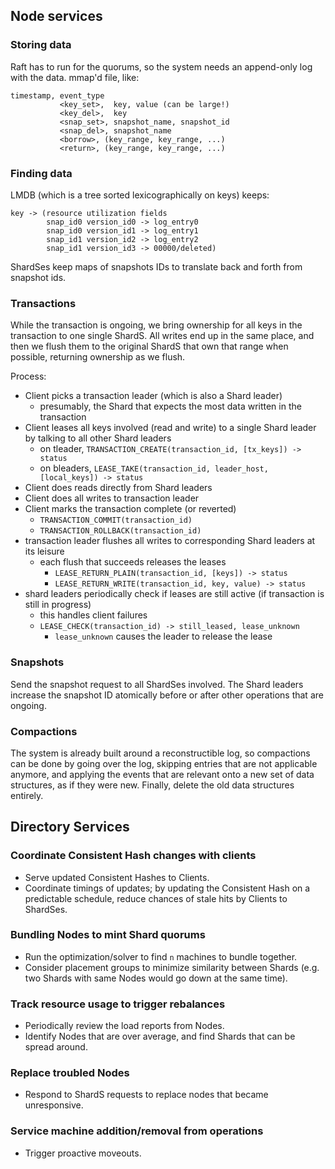 ## Node services

### Storing data
Raft has to run for the quorums, so the system needs an append-only log with the data.
mmap'd file, like:
```
timestamp, event_type
           <key_set>,  key, value (can be large!)
           <key_del>,  key
           <snap_set>, snapshot_name, snapshot_id
           <snap_del>, snapshot_name
           <borrow>, (key_range, key_range, ...)
           <return>, (key_range, key_range, ...)
```

### Finding data
LMDB (which is a tree sorted lexicographically on keys) keeps:
```
key -> (resource utilization fields
        snap_id0 version_id0 -> log_entry0
        snap_id0 version_id1 -> log_entry1
        snap_id1 version_id2 -> log_entry2
        snap_id1 version_id3 -> 00000/deleted)
```
ShardSes keep maps of snapshots IDs to translate back and forth from snapshot ids.

### Transactions
While the transaction is ongoing, we bring ownership for all keys in the transaction to one single ShardS.
All writes end up in the same place, and then we flush them to the original ShardS that own that range
when possible, returning ownership as we flush.

Process:
* Client picks a transaction leader (which is also a Shard leader)
  * presumably, the Shard that expects the most data written in the transaction
* Client leases all keys involved (read and write) to a single Shard leader by talking to all other Shard leaders
  * on tleader, `TRANSACTION_CREATE(transaction_id, [tx_keys]) -> status`
  * on bleaders, `LEASE_TAKE(transaction_id, leader_host, [local_keys]) -> status`
* Client does reads directly from Shard leaders
* Client does all writes to transaction leader
* Client marks the transaction complete (or reverted)
  * `TRANSACTION_COMMIT(transaction_id)`
  * `TRANSACTION_ROLLBACK(transaction_id)`
* transaction leader flushes all writes to corresponding Shard leaders at its leisure
  * each flush that succeeds releases the leases
    * `LEASE_RETURN_PLAIN(transaction_id, [keys]) -> status`
    * `LEASE_RETURN_WRITE(transaction_id, key, value) -> status`
* shard leaders periodically check if leases are still active (if transaction is still in progress)
  * this handles client failures
  * `LEASE_CHECK(transaction_id) -> still_leased, lease_unknown`
    * `lease_unknown` causes the leader to release the lease

### Snapshots
Send the snapshot request to all ShardSes involved. The Shard leaders increase the snapshot ID atomically
before or after other operations that are ongoing.

### Compactions
The system is already built around a reconstructible log, so compactions can be done by going over the log,
skipping entries that are not applicable anymore, and applying the events that are relevant onto a new set
of data structures, as if they were new. Finally, delete the old data structures entirely.


## Directory Services

### Coordinate Consistent Hash changes with clients
* Serve updated Consistent Hashes to Clients.
* Coordinate timings of updates; by updating the Consistent Hash on a predictable schedule, reduce
  chances of stale hits by Clients to ShardSes.

### Bundling Nodes to mint Shard quorums
* Run the optimization/solver to find `n` machines to bundle together.
* Consider placement groups to minimize similarity between Shards (e.g. two Shards with same Nodes would go down at the same time).

### Track resource usage to trigger rebalances
* Periodically review the load reports from Nodes.
* Identify Nodes that are over average, and find Shards that can be spread around.

### Replace troubled Nodes
* Respond to ShardS requests to replace nodes that became unresponsive.

### Service machine addition/removal from operations
* Trigger proactive moveouts.
